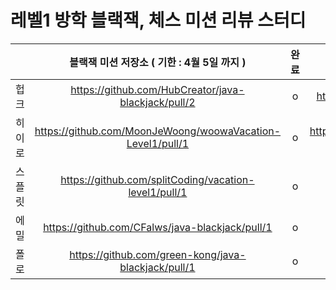 # 레벨1 방학 블랙잭, 체스 미션 리뷰 스터디


|  | 블랙잭 미션 저장소 ( 기한 : 4월 5일 까지 )| 완료 | 체스 미션 저장소 | 완료 |
| :-----: | :-------------: | :-------: | :-------: | :---------: |
| 헙크      |https://github.com/HubCreator/java-blackjack/pull/2|o|https://github.com/HubCreator/java-chess/pull/1| |
| 히이로    |https://github.com/MoonJeWoong/woowaVacation-Level1/pull/1|o|https://github.com/MoonJeWoong/woowaVacation-Level1/pull/2||
| 스플릿    |https://github.com/splitCoding/vacation-level1/pull/1|o| |x|
| 에밀      |https://github.com/CFalws/java-blackjack/pull/1|o| |x|
| 폴로      |https://github.com/green-kong/java-blackjack/pull/1|o| |x|
